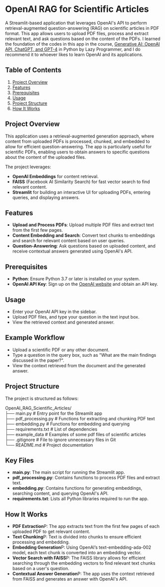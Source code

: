 # OpenAI RAG for Scientific Articles

A Streamlit-based application that leverages OpenAI's API to perform retrieval-augmented question-answering (RAG) on scientific articles in PDF format. This app allows users to upload PDF files, process and extract relevant text, and ask questions based on the content of the PDFs. I learned the foundation of the codes in this app in the course, [Generative AI: OpenAI API, ChatGPT, and GPT-4](https://deeplearningcourses.com/c/genai-openai-chatgpt) in Python by Lazy Programmer, and I do recommend it to whoever likes to learn OpenAI and its applications. 

## Table of Contents

1. [Project Overview](#project-overview)
2. [Features](#features)
3. [Prerequisites](#prerequisites)
4. [Usage](#usage)
5. [Project Structure](#project-structure)
6. [How It Works](#how-it-works)

## Project Overview

This application uses a retrieval-augmented generation approach, where content from uploaded PDFs is processed, chunked, and embedded to allow for efficient question-answering. The app is particularly useful for scientific PDFs, enabling users to obtain answers to specific questions about the content of the uploaded files.

The project leverages:
- **OpenAI Embeddings** for content retrieval.
- **FAISS** (Facebook AI Similarity Search) for fast vector search to find relevant content.
- **Streamlit** for building an interactive UI for uploading PDFs, entering queries, and displaying answers.

## Features

- **Upload and Process PDFs**: Upload multiple PDF files and extract text from the first few pages.
- **Content Embedding and Search**: Convert text chunks to embeddings and search for relevant content based on user queries.
- **Question-Answering**: Ask questions based on uploaded content, and receive contextual answers generated using OpenAI's API.
  

## Prerequisites

- **Python**: Ensure Python 3.7 or later is installed on your system.
- **OpenAI API Key**: Sign up on the [OpenAI website](https://beta.openai.com/signup/) and obtain an API key.


## Usage
- Enter your OpenAI API key in the sidebar.
- Upload PDF files, and type your question in the text input box.
- View the retrieved context and generated answer.

## Example Workflow
- Upload a scientific PDF or any other document.
- Type a question in the query box, such as "What are the main findings discussed in the paper?".
- View the context retrieved from the document and the generated answer.

## Project Structure
The project is structured as follows:

OpenAI_RAG_Scientific_Articles/      
├── main.py                   # Entry point for the Streamlit app    
├── pdf_processing.py         # Functions for extracting and chunking PDF text    
├── embedding.py              # Functions for embedding and querying    
├── requirements.txt          # List of dependencies   
├── example_data               # Examples of some pdf files of scientific articles     
├── .gitignore                # File to ignore unnecessary files in Git  
└── README.md                 # Project documentation   

## Key Files
- **main.py**: The main script for running the Streamlit app.    
- **pdf_processing.py**: Contains functions to process PDF files and extract text.      
- **embedding.py**: Contains functions for generating embeddings, searching content, and querying OpenAI's API.   
- **requirements.txt**: Lists all Python libraries required to run the app.     

## How It Works
- **PDF Extraction**P: The app extracts text from the first few pages of each uploaded PDF to get relevant content.
- **Text Chunking**P: Text is divided into chunks to ensure efficient processing and embedding.
- **Embedding Generation**P: Using OpenAI’s text-embedding-ada-002 model, each text chunk is converted into an embedding vector.
- **Vector Search with FAISS**P: The FAISS library allows for efficient searching through the embedding vectors to find relevant text chunks based on a user's question.
- **Contextual Answer Generation**P: The app uses the context retrieved from FAISS and generates an answer with OpenAI's API.
